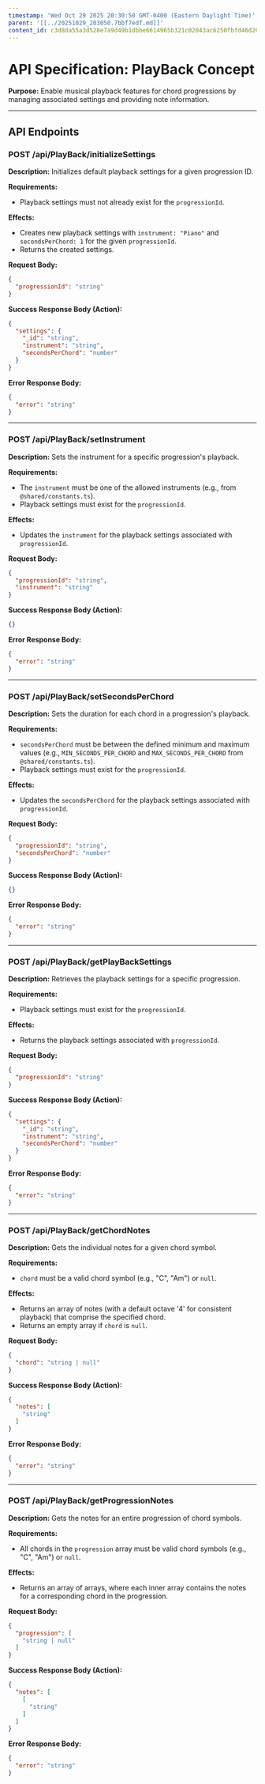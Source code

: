 ```yaml
---
timestamp: 'Wed Oct 29 2025 20:30:50 GMT-0400 (Eastern Daylight Time)'
parent: '[[../20251029_203050.7bbf7edf.md]]'
content_id: c3d8da55a3d528e7a9d49b1dbbe6614965b321c02043ac6250fbfd46d26c536c
---
```


# API Specification: PlayBack Concept

**Purpose:** Enable musical playback features for chord progressions by managing associated settings and providing note information.

***

## API Endpoints

### POST /api/PlayBack/initializeSettings

**Description:** Initializes default playback settings for a given progression ID.

**Requirements:**

* Playback settings must not already exist for the `progressionId`.

**Effects:**

* Creates new playback settings with `instrument: "Piano"` and `secondsPerChord: 1` for the given `progressionId`.
* Returns the created settings.

**Request Body:**

```json
{
  "progressionId": "string"
}
```

**Success Response Body (Action):**

```json
{
  "settings": {
    "_id": "string",
    "instrument": "string",
    "secondsPerChord": "number"
  }
}
```

**Error Response Body:**

```json
{
  "error": "string"
}
```

***

### POST /api/PlayBack/setInstrument

**Description:** Sets the instrument for a specific progression's playback.

**Requirements:**

* The `instrument` must be one of the allowed instruments (e.g., from `@shared/constants.ts`).
* Playback settings must exist for the `progressionId`.

**Effects:**

* Updates the `instrument` for the playback settings associated with `progressionId`.

**Request Body:**

```json
{
  "progressionId": "string",
  "instrument": "string"
}
```

**Success Response Body (Action):**

```json
{}
```

**Error Response Body:**

```json
{
  "error": "string"
}
```

***

### POST /api/PlayBack/setSecondsPerChord

**Description:** Sets the duration for each chord in a progression's playback.

**Requirements:**

* `secondsPerChord` must be between the defined minimum and maximum values (e.g., `MIN_SECONDS_PER_CHORD` and `MAX_SECONDS_PER_CHORD` from `@shared/constants.ts`).
* Playback settings must exist for the `progressionId`.

**Effects:**

* Updates the `secondsPerChord` for the playback settings associated with `progressionId`.

**Request Body:**

```json
{
  "progressionId": "string",
  "secondsPerChord": "number"
}
```

**Success Response Body (Action):**

```json
{}
```

**Error Response Body:**

```json
{
  "error": "string"
}
```

***

### POST /api/PlayBack/getPlayBackSettings

**Description:** Retrieves the playback settings for a specific progression.

**Requirements:**

* Playback settings must exist for the `progressionId`.

**Effects:**

* Returns the playback settings associated with `progressionId`.

**Request Body:**

```json
{
  "progressionId": "string"
}
```

**Success Response Body (Action):**

```json
{
  "settings": {
    "_id": "string",
    "instrument": "string",
    "secondsPerChord": "number"
  }
}
```

**Error Response Body:**

```json
{
  "error": "string"
}
```

***

### POST /api/PlayBack/getChordNotes

**Description:** Gets the individual notes for a given chord symbol.

**Requirements:**

* `chord` must be a valid chord symbol (e.g., "C", "Am") or `null`.

**Effects:**

* Returns an array of notes (with a default octave '4' for consistent playback) that comprise the specified chord.
* Returns an empty array if `chord` is `null`.

**Request Body:**

```json
{
  "chord": "string | null"
}
```

**Success Response Body (Action):**

```json
{
  "notes": [
    "string"
  ]
}
```

**Error Response Body:**

```json
{
  "error": "string"
}
```

***

### POST /api/PlayBack/getProgressionNotes

**Description:** Gets the notes for an entire progression of chord symbols.

**Requirements:**

* All chords in the `progression` array must be valid chord symbols (e.g., "C", "Am") or `null`.

**Effects:**

* Returns an array of arrays, where each inner array contains the notes for a corresponding chord in the progression.

**Request Body:**

```json
{
  "progression": [
    "string | null"
  ]
}
```

**Success Response Body (Action):**

```json
{
  "notes": [
    [
      "string"
    ]
  ]
}
```

**Error Response Body:**

```json
{
  "error": "string"
}
```
